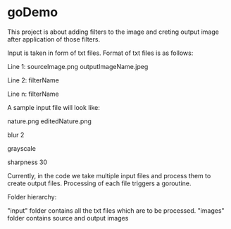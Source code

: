 # goDemo
This project is about adding filters to the image and creting output image after application of those filters.

Input is taken in form of txt files. 
Format of txt files is as follows:

Line 1: sourceImage.png outputImageName.jpeg

Line 2: filterName <intensity>

Line n: filterName <intensity>


A sample input file will look like:

nature.png editedNature.png

blur 2

grayscale

sharpness 30


Currently, in the code we take multiple input files and process them to create output files.
Processing of each file triggers a goroutine.

Folder hierarchy:

"input" folder contains all the txt files which are to be processed.
"images" folder contains source and output images
